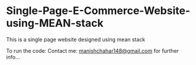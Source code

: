 # Single-Page-E-Commerce-Website-using-MEAN-stack
This is a single page website designed using mean stack

To run the code:
Contact me: manishchahar148@gmail.com for further info...


